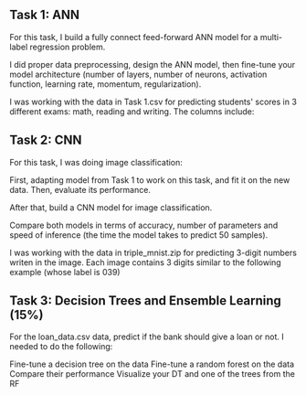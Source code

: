 ## Task 1: ANN

For this task, I build a fully connect feed-forward ANN model for a multi-label regression problem.

I did proper data preprocessing, design the ANN model, 
then fine-tune your model architecture (number of layers, number of neurons, activation function, learning rate, momentum, regularization).

I was working with the data in Task 1.csv for predicting students' scores in 3 different exams: math, reading and writing. The columns include:

## Task 2: CNN 

For this task, I was doing image classification:

First, adapting  model from Task 1 to work on this task, and fit it on the new data. Then, evaluate its performance.

After that, build a CNN model for image classification.

Compare both models in terms of accuracy, number of parameters and speed of inference (the time the model takes to predict 50 samples).

I was working with the data in triple_mnist.zip for predicting 3-digit numbers writen in the image. 
Each image contains 3 digits similar to the following example (whose label is 039)

## Task 3: Decision Trees and Ensemble Learning (15%)

For the loan_data.csv data, predict if the bank should give a loan or not. I needed to do the following:

Fine-tune a decision tree on the data
Fine-tune a random forest on the data
Compare their performance
Visualize your DT and one of the trees from the RF
